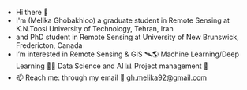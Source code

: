 - Hi there 👋
- I'm (Melika Ghobakhloo) a graduate student in Remote Sensing at K.N.Toosi University of Technology, Tehran, Iran
- and PhD student in Remote Sensing at University of New Brunswick, Fredericton, Canada
- I’m interested in Remote Sensing & GIS 🛰🌎 Machine Learning/Deep Learning 👩‍💻 Data Science and AI 📊 Project management 📄
- 📫 Reach me: through my email 📧 gh.melika92@gmail.com
